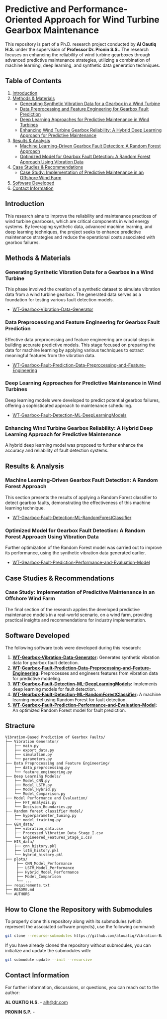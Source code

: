 # Predictive and Performance-Oriented Approach for Wind Turbine Gearbox Maintenance

This repository is part of a Ph.D. research project conducted by **Al Oautiq H.S.** under the supervision of **Professor Dr. Pronin S.S.**. The research focuses on enhancing the reliability of wind turbine gearboxes through advanced predictive maintenance strategies, utilizing a combination of machine learning, deep learning, and synthetic data generation techniques.

## Table of Contents

1. [Introduction](#introduction)
2. [Methods & Materials](#methods--materials)
   - [Generating Synthetic Vibration Data for a Gearbox in a Wind Turbine](#generating-synthetic-vibration-data-for-a-gearbox-in-a-wind-turbine)
   - [Data Preprocessing and Feature Engineering for Gearbox Fault Prediction](#data-preprocessing-and-feature-engineering-for-gearbox-fault-prediction)
   - [Deep Learning Approaches for Predictive Maintenance in Wind Turbines](#deep-learning-approaches-for-predictive-maintenance-in-wind-turbines)
   - [Enhancing Wind Turbine Gearbox Reliability: A Hybrid Deep Learning Approach for Predictive Maintenance](#enhancing-wind-turbine-gearbox-reliability-a-hybrid-deep-learning-approach-for-predictive-maintenance)
3. [Results & Analysis](#results--analysis)
   - [Machine Learning-Driven Gearbox Fault Detection: A Random Forest Approach](#machine-learning-driven-gearbox-fault-detection-a-random-forest-approach)
   - [Optimized Model for Gearbox Fault Detection: A Random Forest Approach Using Vibration Data](#optimized-model-for-gearbox-fault-detection-a-random-forest-approach-using-vibration-data)
4. [Case Studies & Recommendations](#case-studies--recommendations)
   - [Case Study: Implementation of Predictive Maintenance in an Offshore Wind Farm](#case-study-implementation-of-predictive-maintenance-in-an-offshore-wind-farm)
5. [Software Developed](#software-developed)
6. [Contact Information](#contact-information)


## Introduction

This research aims to improve the reliability and maintenance practices of wind turbine gearboxes, which are critical components in wind energy systems. By leveraging synthetic data, advanced machine learning, and deep learning techniques, the project seeks to enhance predictive maintenance strategies and reduce the operational costs associated with gearbox failures.

## Methods & Materials

### Generating Synthetic Vibration Data for a Gearbox in a Wind Turbine

This phase involved the creation of a synthetic dataset to simulate vibration data from a wind turbine gearbox. The generated data serves as a foundation for testing various fault detection models.

- [WT-Gearbox-Vibration-Data-Generator](https://github.com/alouatiq/WT-Gearbox-Vibration-Data-Generator)

### Data Preprocessing and Feature Engineering for Gearbox Fault Prediction

Effective data preprocessing and feature engineering are crucial steps in building accurate predictive models. This stage focused on preparing the data for machine learning by applying various techniques to extract meaningful features from the vibration data.

- [WT-Gearbox-Fault-Prediction-Data-Preprocessing-and-Feature-Engineering](https://github.com/alouatiq/WT-Gearbox-Fault-Prediction-Data-Preprocessing-and-Feature-Engineering)

### Deep Learning Approaches for Predictive Maintenance in Wind Turbines

Deep learning models were developed to predict potential gearbox failures, offering a sophisticated approach to maintenance scheduling.

- [WT-Gearbox-Fault-Detection-ML-DeepLearningModels](https://github.com/alouatiq/WT-Gearbox-Fault-Detection-ML-DeepLearningModels)

### Enhancing Wind Turbine Gearbox Reliability: A Hybrid Deep Learning Approach for Predictive Maintenance

A hybrid deep learning model was proposed to further enhance the accuracy and reliability of fault detection systems.

## Results & Analysis

### Machine Learning-Driven Gearbox Fault Detection: A Random Forest Approach

This section presents the results of applying a Random Forest classifier to detect gearbox faults, demonstrating the effectiveness of this machine learning technique.

- [WT-Gearbox-Fault-Detection-ML-RandomForestClassifier](https://github.com/alouatiq/WT-Gearbox-Fault-Detection-ML-RandomForestClassifier)

### Optimized Model for Gearbox Fault Detection: A Random Forest Approach Using Vibration Data

Further optimization of the Random Forest model was carried out to improve its performance, using the synthetic vibration data generated earlier.

- [WT-Gearbox-Fault-Prediction-Performance-and-Evaluation-Model](https://github.com/alouatiq/WT-Gearbox-Fault-Prediction-Performance-and-Evaluation-Model)

## Case Studies & Recommendations

### Case Study: Implementation of Predictive Maintenance in an Offshore Wind Farm

The final section of the research applies the developed predictive maintenance models in a real-world scenario, on a wind farm, providing practical insights and recommendations for industry implementation.

## Software Developed

The following software tools were developed during this research:

1. **[WT-Gearbox-Vibration-Data-Generator](https://github.com/alouatiq/WT-Gearbox-Vibration-Data-Generator):** Generates synthetic vibration data for gearbox fault detection.
2. **[WT-Gearbox-Fault-Prediction-Data-Preprocessing-and-Feature-Engineering](https://github.com/alouatiq/WT-Gearbox-Fault-Prediction-Data-Preprocessing-and-Feature-Engineering):** Preprocesses and engineers features from vibration data for predictive modeling.
3. **[WT-Gearbox-Fault-Detection-ML-DeepLearningModels](https://github.com/alouatiq/WT-Gearbox-Fault-Detection-ML-DeepLearningModels):** Implements deep learning models for fault detection.
4. **[WT-Gearbox-Fault-Detection-ML-RandomForestClassifier](https://github.com/alouatiq/WT-Gearbox-Fault-Detection-ML-RandomForestClassifier):** A machine learning model using Random Forest for fault detection.
5. **[WT-Gearbox-Fault-Prediction-Performance-and-Evaluation-Model](https://github.com/alouatiq/WT-Gearbox-Fault-Prediction-Performance-and-Evaluation-Model):** An optimized Random Forest model for fault prediction.

## Stracture
```
Vibration-Based Prediction of Gearbox Faults/
├── Vibration Generator/
│   ├── main.py
│   ├── export_data.py
│   ├── simulation.py
│   └── parameters.py
├── Data Preprocessing and Feature Engineering/
│   ├── data_preprocessing.py
│   └── feature_engineering.py
├── Deep Learning Models/
│   ├── Model_CNN.py
│   ├── Model_LSTM.py
│   ├── Model_Hybrid.py
│   └── Model_Comparison.py
├── Model Performance and Evaluation/
│   ├── FFT_Analysis.py
│   └── Decision_Boundaries.py
├── Random forest classifier Model/
│   ├── hyperparameter_tuning.py
│   └── model_training.py
├── GEN_data/
│   ├── vibration_data.csv
│   ├── Processed_Vibration_Data_Stage_I.csv
│   └── Engineered_Features_Stage_I.csv
├── HIS_data/
│   ├── cnn_history.pkl
│   ├── lstm_history.pkl
│   └── hybrid_history.pkl
├── plots/
│    ├── CNN_Model_Performance
│    ├── LSTM_Model_Performance
│    ├── Hybrid_Model_Performance
│    ├── Model_Comparison
│    └── ...
├── requirements.txt
├── README.md
└── AUTHORS
```

## How to Clone the Repository with Submodules

To properly clone this repository along with its submodules (which represent the associated software projects), use the following command:

```bash
git clone --recurse-submodules https://github.com/alouatiq/Vibration-Based-Prediction-of-Gearbox-Faults.git
```
If you have already cloned the repository without submodules, you can initialize and update the submodules with:

```bash
git submodule update --init --recursive
```

## Contact Information
For further information, discussions, or questions, you can reach out to the author:

**AL OUATIQ H.S.** - [alh@dr.com](mailto:alouatiq@example.com)

**PRONIN S.P.** - [](mailto:)
